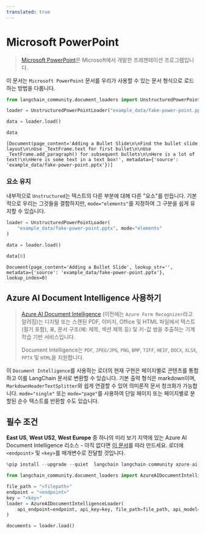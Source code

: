 ```yaml
---
translated: true
---
```


# Microsoft PowerPoint

>[Microsoft PowerPoint](https://en.wikipedia.org/wiki/Microsoft_PowerPoint)은 Microsoft에서 개발한 프레젠테이션 프로그램입니다.

이 문서는 `Microsoft PowerPoint` 문서를 우리가 사용할 수 있는 문서 형식으로 로드하는 방법을 다룹니다.

```python
from langchain_community.document_loaders import UnstructuredPowerPointLoader
```

```python
loader = UnstructuredPowerPointLoader("example_data/fake-power-point.pptx")
```

```python
data = loader.load()
```

```python
data
```

```output
[Document(page_content='Adding a Bullet Slide\n\nFind the bullet slide layout\n\nUse _TextFrame.text for first bullet\n\nUse _TextFrame.add_paragraph() for subsequent bullets\n\nHere is a lot of text!\n\nHere is some text in a text box!', metadata={'source': 'example_data/fake-power-point.pptx'})]
```

### 요소 유지

내부적으로 `Unstructured`는 텍스트의 다른 부분에 대해 다른 "요소"를 만듭니다. 기본적으로 우리는 그것들을 결합하지만, `mode="elements"`를 지정하여 그 구분을 쉽게 유지할 수 있습니다.

```python
loader = UnstructuredPowerPointLoader(
    "example_data/fake-power-point.pptx", mode="elements"
)
```

```python
data = loader.load()
```

```python
data[0]
```

```output
Document(page_content='Adding a Bullet Slide', lookup_str='', metadata={'source': 'example_data/fake-power-point.pptx'}, lookup_index=0)
```

## Azure AI Document Intelligence 사용하기

>[Azure AI Document Intelligence](https://aka.ms/doc-intelligence) (이전에는 `Azure Form Recognizer`라고 알려짐)는 디지털 또는 스캔된 PDF, 이미지, Office 및 HTML 파일에서 텍스트(필기 포함), 표, 문서 구조(예: 제목, 섹션 제목 등) 및 키-값 쌍을 추출하는 기계 학습 기반 서비스입니다.
>
>Document Intelligence는 `PDF`, `JPEG/JPG`, `PNG`, `BMP`, `TIFF`, `HEIF`, `DOCX`, `XLSX`, `PPTX` 및 `HTML`을 지원합니다.

이 `Document Intelligence`를 사용하는 로더의 현재 구현은 페이지별로 콘텐츠를 통합하고 이를 LangChain 문서로 변환할 수 있습니다. 기본 출력 형식은 markdown이며, `MarkdownHeaderTextSplitter`와 쉽게 연결할 수 있어 의미론적 문서 청크화가 가능합니다. `mode="single"` 또는 `mode="page"`를 사용하여 단일 페이지 또는 페이지별로 분할된 순수 텍스트를 반환할 수도 있습니다.

## 필수 조건

**East US**, **West US2**, **West Europe** 중 하나의 미리 보기 지역에 있는 Azure AI Document Intelligence 리소스 - 아직 없다면 [이 문서](https://learn.microsoft.com/azure/ai-services/document-intelligence/create-document-intelligence-resource?view=doc-intel-4.0.0)를 따라 만드세요. 로더에 `<endpoint>` 및 `<key>`를 매개변수로 전달할 것입니다.

```python
%pip install --upgrade --quiet  langchain langchain-community azure-ai-documentintelligence
```

```python
from langchain_community.document_loaders import AzureAIDocumentIntelligenceLoader

file_path = "<filepath>"
endpoint = "<endpoint>"
key = "<key>"
loader = AzureAIDocumentIntelligenceLoader(
    api_endpoint=endpoint, api_key=key, file_path=file_path, api_model="prebuilt-layout"
)

documents = loader.load()
```

